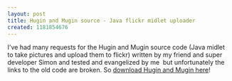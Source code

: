 ```yaml
---
layout: post
title: Hugin and Mugin source - Java flickr midlet uploader
created: 1181854676
---
```

I&#39;ve had many requests for the Hugin and Mugin source code (Java midlet to take pictures and upload them to flickr) written by my friend and super developer Simon and tested and evangelized by me&nbsp; but unfortunately the links to the old code are broken. So <a href="/rt/system/files?file=HuginMuginSrc.zip">download Hugin and Mugin here</a>! 
